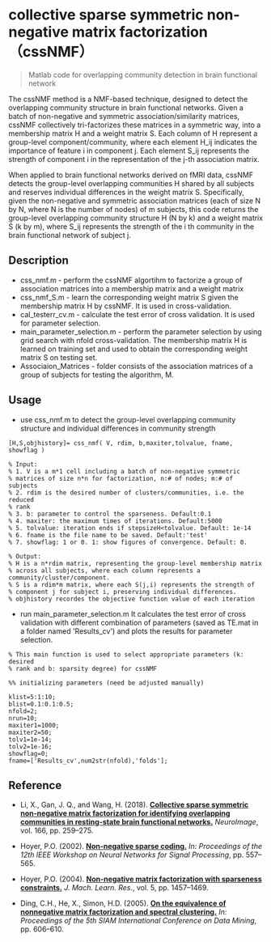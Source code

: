 # collective sparse symmetric non-negative matrix factorization（cssNMF）
>Matlab code for overlapping community detection in brain functional network

The cssNMF method is a NMF-based technique, designed to detect the overlapping community structure in brain functional networks. Given a batch of non-negative and symmetric association/similarity matrices, cssNMF collectively tri-factorizes these matrices in a symmetric way, into a membership matrix H and a weight matrix S. Each column of H represent a group-level component/community, where each element H_ij indicates the importance of feature i in component j. Each element S_ij represents the strength of component i in the representation of the j-th association matrix. 

When applied to brain functional networks derived on fMRI data, cssNMF detects the group-level overlapping communities H shared by all subjects and reserves individual differences in the weight matrix S. Specifically, given the non-negative and symmetric association matrices (each of size N by N, where N is the number of nodes) of m subjects, this code returns the group-level overlapping community structure H (N by k) and a weight matrix S (k by m), where S_ij represents the strength of the i th community in the brain functional network of subject j.


## Description
* css_nmf.m - perform the cssNMF algortihm to factorize a group of association matrices into a membership matrix and a weight matrix
* css_nmf_S.m - learn the corresponding weight matrix S given the membership matrix H by cssNMF. It is used in cross-validation.
* cal_testerr_cv.m - calculate the test error of cross validation. It is used for parameter selection.
* main_parameter_selection.m - perform the parameter selection by using grid search with nfold cross-validation. The membership matrix H is learned on training set and used to obtain the corresponding weight matrix S on testing set.
* Associaion_Matrices - folder consists of the association matrices of a group of subjects for testing the algorithm, M.

## Usage
* use css_nmf.m to detect the group-level overlapping community structure and individual differences in community strength
```
[H,S,objhistory]= css_nmf( V, rdim, b,maxiter,tolvalue, fname, showflag )

% Input:
% 1. V is a m*1 cell including a batch of non-negative symmetric
% matrices of size n*n for factorization, n:# of nodes; m:# of subjects
% 2. rdim is the desired number of clusters/communities, i.e. the reduced
% rank
% 3. b: parameter to control the sparseness. Default:0.1
% 4. maxiter: the maximum times of iterations. Default:5000
% 5. tolvalue: iteration ends if stepsizeH<tolvalue. Default: 1e-14
% 6. fname is the file name to be saved. Default:'test'
% 7. showflag: 1 or 0. 1: show figures of convergence. Default: 0.

% Output:
% H is a n*rdim matrix, representing the group-level membership matrix
% across all subjects, where each column represents a community/cluster/component.
% S is a rdim*m matrix, where each S(j,i) represents the strength of
% component j for subject i, preserving individual differences.
% objhistory recordes the objective function value of each iteration
```

* run main_parameter_selection.m 
It calculates the test error of cross validation with different combination of parameters (saved as TE.mat in a folder named 'Results_cv') and plots the results for parameter selection.
```
% This main function is used to select appropriate parameters (k: desired
% rank and b: sparsity degree) for cssNMF

%% initializing parameters (need be adjusted manually)

klist=5:1:10; 
blist=0.1:0.1:0.5; 
nfold=2;
nrun=10;
maxiter1=1000;
maxiter2=50;
tolv1=1e-14;
tolv2=1e-16;
showflag=0;
fname=['Results_cv',num2str(nfold),'folds'];
```

## Reference
- Li, X., Gan, J. Q., and Wang, H. (2018). **[Collective sparse symmetric non-negative matrix factorization for identifying overlapping communities in resting-state brain functional networks.](https://www.sciencedirect.com/science/article/abs/pii/S1053811917309102)** *NeuroImage*, vol. 166, pp. 259–275.

- Hoyer, P.O. (2002). **[Non-negative sparse coding.](https://ieeexplore.ieee.org/document/1030067)** *In: Proceedings of the 12th IEEE Workshop on Neural Networks for Signal Processing*, pp. 557–565.

- Hoyer, P.O. (2004). **[Non-negative matrix factorization with sparseness constraints.](http://www.jmlr.org/papers/v5/hoyer04a.html)** *J. Mach. Learn. Res.*, vol. 5, pp. 1457–1469.

- Ding, C.H., He, X., Simon, H.D. (2005). **[On the equivalence of nonnegative matrix
factorization and spectral clustering.](https://epubs.siam.org/doi/pdf/10.1137/1.9781611972757.70)** *In: Proceedings of the 5th SIAM International Conference on Data Mining*, pp. 606–610.

